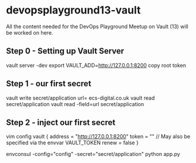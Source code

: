 # devopsplayground13-vault
All the content needed for the DevOps Playground Meetup on Vault (13) will be worked on here.

## Step 0 - Setting up Vault Server
vault server -dev
export VAULT_ADD=http://127.0.0.1:8200
copy root token
 

## Step 1 - our first secret
vault write secret/application url= ecs-digital.co.uk
vault read  secret/application
vault read -field=url secret/application


## Step 2 - inject our first secret

vim config
  vault {
    address = "http://127.0.0.1:8200"
    token   = "<ROOT TOKEN>" // May also be specified via the envvar VAULT_TOKEN
    renew   = false
  }

envconsul -config="config" -secret="secret/application" python app.py
